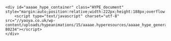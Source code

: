 	<div id="aaaae_hype_container" class="HYPE_document" style="margin:auto;position:relative;width:222px;height:188px;overflow:hidden;">
		<script type="text/javascript" charset="utf-8" src="//yaoya.co.uk/wp-content/uploads/hypeanimations/15/aaaae.hyperesources/aaaae_hype_generated_script.js?80234"></script>
	</div>
